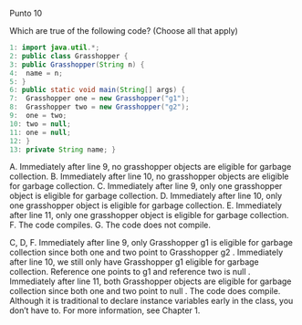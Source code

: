 Punto 10

Which are true of the following code? (Choose all that apply)

```JAVA
1: import java.util.*;
2: public class Grasshopper {
3: public Grasshopper(String n) {
4:  name = n;
5: }
6: public static void main(String[] args) {
7:  Grasshopper one = new Grasshopper("g1");
8:  Grasshopper two = new Grasshopper("g2");
9:  one = two;
10: two = null;
11: one = null;
12: }
13: private String name; }
```

A. Immediately after line 9, no grasshopper objects are eligible for garbage collection.
B. Immediately after line 10, no grasshopper objects are eligible for garbage collection.
C. Immediately after line 9, only one grasshopper object is eligible for garbage collection.
D. Immediately after line 10, only one grasshopper object is eligible for garbage collection.
E. Immediately after line 11, only one grasshopper object is eligible for garbage collection.
F. The code compiles.
G. The code does not compile.

C, D, F. Immediately after line 9, only Grasshopper g1 is eligible for garbage collection
since both one and two point to Grasshopper g2 . Immediately after line 10, we still
only have Grasshopper g1 eligible for garbage collection. Reference one points to g1
and reference two is null . Immediately after line 11, both Grasshopper objects are eligible 
for garbage collection since both one and two point to null . The code does compile. 
Although it is traditional to declare instance variables early in the class, you don’t
have to. For more information, see Chapter 1.